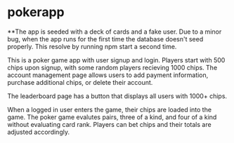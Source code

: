 # pokerapp

**The app is seeded with a deck of cards and a fake user. Due to a minor bug, when the app runs for the first time the database doesn't seed properly.  This resolve by running npm start a second time.  

This is a poker game app with user signup and login. Players start with 500 chips upon signup, with some random players 
recieving 1000 chips. The account management page allows users to add payment information, purchase additional chips, or delete their account.

The leaderboard page has a button that displays all users with 1000+ chips.  

When a logged in user enters the game, their chips are loaded into the game.  The poker game evalutes pairs, three of a kind, 
and four of a kind without evaluating card rank.  Players can bet chips and their totals are adjusted accordingly.  


